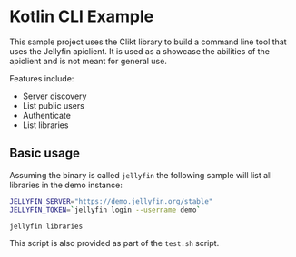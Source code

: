 # Kotlin CLI Example

This sample project uses the Clikt library to build a command line tool that uses the Jellyfin
apiclient. It is used as a showcase the abilities of the apiclient and is not meant for general use.

Features include:
  - Server discovery
  - List public users
  - Authenticate
  - List libraries

## Basic usage
Assuming the binary is called `jellyfin` the following sample will list all libraries in the demo
instance:
```sh
JELLYFIN_SERVER="https://demo.jellyfin.org/stable"
JELLYFIN_TOKEN=`jellyfin login --username demo`

jellyfin libraries
```

This script is also provided as part of the `test.sh` script.
